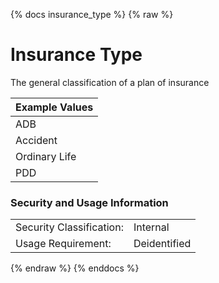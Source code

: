 {% docs insurance_type %}
{% raw %}

<a name="insurance_type"></a>
# Insurance Type

The general classification of a plan of insurance

| Example Values |
| -------------- |
|     ADB        |
|   Accident     |
|  Ordinary Life |
|     PDD        |

### Security and Usage Information
|     |     |
| --- | --- |
| Security Classification: | Internal |
| Usage Requirement:       | Deidentified |

{% endraw %}
{% enddocs %}